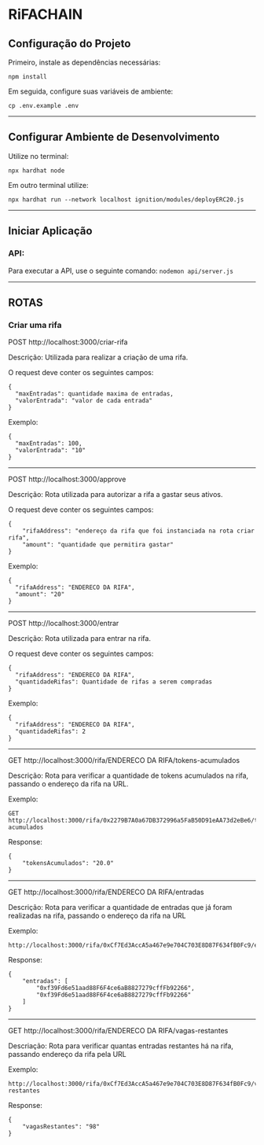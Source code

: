 # RiFACHAIN

## Configuração do Projeto

Primeiro, instale as dependências necessárias:

```npm install```

Em seguida, configure suas variáveis de ambiente:

```cp .env.example .env```


---

## Configurar Ambiente de Desenvolvimento

Utilize no terminal:

```npx hardhat node```

Em outro terminal utilize:

```npx hardhat run --network localhost ignition/modules/deployERC20.js```

---

## Iniciar Aplicação

### API:
Para executar a API, use o seguinte comando:
```nodemon api/server.js```

---


## ROTAS

### Criar uma rifa

POST http://localhost:3000/criar-rifa

Descrição:
Utilizada para realizar a criação de uma rifa.

O request deve conter os seguintes campos:
```
{
  "maxEntradas": quantidade maxima de entradas,
  "valorEntrada": "valor de cada entrada"
}

```

Exemplo:
```
{
  "maxEntradas": 100,
  "valorEntrada": "10"
}
```
---

POST http://localhost:3000/approve

Descrição:
Rota utilizada para autorizar a rifa a gastar seus ativos.

O request deve conter os seguintes campos:
```
{
    "rifaAddress": "endereço da rifa que foi instanciada na rota criar rifa",
    "amount": "quantidade que permitira gastar"
}
```
Exemplo:

```
{
  "rifaAddress": "ENDERECO DA RIFA",
  "amount": "20"
}

```

---

POST http://localhost:3000/entrar

Descrição:
Rota utilizada para entrar na rifa.

O request deve conter os seguintes campos:

```
{
  "rifaAddress": "ENDERECO DA RIFA",
  "quantidadeRifas": Quantidade de rifas a serem compradas
}
```
Exemplo:

```
{
  "rifaAddress": "ENDERECO DA RIFA",
  "quantidadeRifas": 2
}
```

---

GET http://localhost:3000/rifa/ENDERECO DA RIFA/tokens-acumulados

Descrição: Rota para verificar a quantidade de tokens acumulados na rifa, passando o endereço da rifa na URL.

Exemplo:
```
GET http://localhost:3000/rifa/0x2279B7A0a67DB372996a5FaB50D91eAA73d2eBe6/tokens-acumulados

```


Response:
```
{
    "tokensAcumulados": "20.0"
}
```

---

GET http://localhost:3000/rifa/ENDERECO DA RIFA/entradas

Descrição: Rota para verificar a quantidade de entradas que já foram realizadas na rifa, passando o endereço da rifa na URL

Exemplo:

```
http://localhost:3000/rifa/0xCf7Ed3AccA5a467e9e704C703E8D87F634fB0Fc9/entradas
```

Response:

```
{
    "entradas": [
        "0xf39Fd6e51aad88F6F4ce6aB8827279cffFb92266",
        "0xf39Fd6e51aad88F6F4ce6aB8827279cffFb92266"
    ]
}
```


---

GET http://localhost:3000/rifa/ENDERECO DA RIFA/vagas-restantes

Descriação: Rota para verificar quantas entradas restantes há na rifa, passando endereço da rifa pela URL

Exemplo:
```
http://localhost:3000/rifa/0xCf7Ed3AccA5a467e9e704C703E8D87F634fB0Fc9/vagas-restantes
```

Response:

```
{
    "vagasRestantes": "98"
}
```
